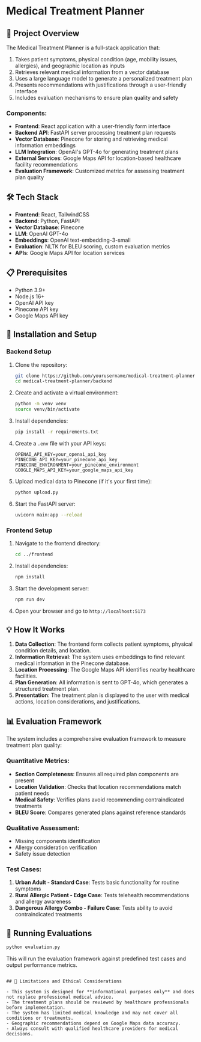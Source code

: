 # Medical Treatment Planner

## 🏥 Project Overview

The Medical Treatment Planner is a full-stack application that:

1. Takes patient symptoms, physical condition (age, mobility issues, allergies), and geographic location as inputs
2. Retrieves relevant medical information from a vector database
3. Uses a large language model to generate a personalized treatment plan
4. Presents recommendations with justifications through a user-friendly interface
5. Includes evaluation mechanisms to ensure plan quality and safety


### Components:

- **Frontend**: React application with a user-friendly form interface
- **Backend API**: FastAPI server processing treatment plan requests
- **Vector Database**: Pinecone for storing and retrieving medical information embeddings
- **LLM Integration**: OpenAI's GPT-4o for generating treatment plans
- **External Services**: Google Maps API for location-based healthcare facility recommendations
- **Evaluation Framework**: Customized metrics for assessing treatment plan quality

## 🛠️ Tech Stack

- **Frontend**: React, TailwindCSS
- **Backend**: Python, FastAPI
- **Vector Database**: Pinecone
- **LLM**: OpenAI GPT-4o
- **Embeddings**: OpenAI text-embedding-3-small
- **Evaluation**: NLTK for BLEU scoring, custom evaluation metrics
- **APIs**: Google Maps API for location services

## 📋 Prerequisites

- Python 3.9+
- Node.js 16+
- OpenAI API key
- Pinecone API key
- Google Maps API key

## 🚀 Installation and Setup

### Backend Setup

1. Clone the repository:
   ```bash
   git clone https://github.com/yourusername/medical-treatment-planner.git
   cd medical-treatment-planner/backend
   ```

2. Create and activate a virtual environment:
   ```bash
   python -m venv venv
   source venv/bin/activate  
   ```

3. Install dependencies:
   ```bash
   pip install -r requirements.txt
   ```

4. Create a `.env` file with your API keys:
   ```
   OPENAI_API_KEY=your_openai_api_key
   PINECONE_API_KEY=your_pinecone_api_key
   PINECONE_ENVIRONMENT=your_pinecone_environment
   GOOGLE_MAPS_API_KEY=your_google_maps_api_key
   ```

5. Upload medical data to Pinecone (if it's your first time):
   ```bash
   python upload.py
   ```

6. Start the FastAPI server:
   ```bash
   uvicorn main:app --reload
   ```

### Frontend Setup

1. Navigate to the frontend directory:
   ```bash
   cd ../frontend
   ```

2. Install dependencies:
   ```bash
   npm install
   ```

3. Start the development server:
   ```bash
   npm run dev
   ```

4. Open your browser and go to `http://localhost:5173`

## 💡 How It Works

1. **Data Collection**: The frontend form collects patient symptoms, physical condition details, and location.
2. **Information Retrieval**: The system uses embeddings to find relevant medical information in the Pinecone database.
3. **Location Processing**: The Google Maps API identifies nearby healthcare facilities.
4. **Plan Generation**: All information is sent to GPT-4o, which generates a structured treatment plan.
5. **Presentation**: The treatment plan is displayed to the user with medical actions, location considerations, and justifications.

## 📊 Evaluation Framework

The system includes a comprehensive evaluation framework to measure treatment plan quality:

### Quantitative Metrics:
- **Section Completeness**: Ensures all required plan components are present
- **Location Validation**: Checks that location recommendations match patient needs
- **Medical Safety**: Verifies plans avoid recommending contraindicated treatments
- **BLEU Score**: Compares generated plans against reference standards

### Qualitative Assessment:
- Missing components identification
- Allergy consideration verification
- Safety issue detection

### Test Cases:
1. **Urban Adult - Standard Case**: Tests basic functionality for routine symptoms
2. **Rural Allergic Patient - Edge Case**: Tests telehealth recommendations and allergy awareness
3. **Dangerous Allergy Combo - Failure Case**: Tests ability to avoid contraindicated treatments

## 🧪 Running Evaluations

```bash
python evaluation.py
```

This will run the evaluation framework against predefined test cases and output performance metrics.


```

## 🚨 Limitations and Ethical Considerations

- This system is designed for **informational purposes only** and does not replace professional medical advice.
- The treatment plans should be reviewed by healthcare professionals before implementation.
- The system has limited medical knowledge and may not cover all conditions or treatments.
- Geographic recommendations depend on Google Maps data accuracy.
- Always consult with qualified healthcare providers for medical decisions.

